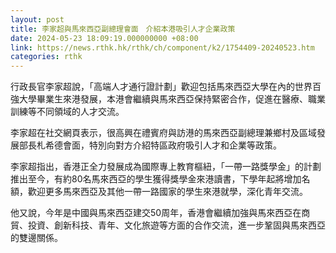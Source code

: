 ```yaml
---
layout: post
title: 李家超與馬來西亞副總理會面　介紹本港吸引人才企業政策
date: 2024-05-23 18:09:19.000000000 +08:00
link: https://news.rthk.hk/rthk/ch/component/k2/1754409-20240523.htm
categories: rthk
---
```


行政長官李家超說，「高端人才通行證計劃」歡迎包括馬來西亞大學在內的世界百強大學畢業生來港發展，本港會繼續與馬來西亞保持緊密合作，促進在醫療、職業訓練等不同領域的人才交流。

李家超在社交網頁表示，很高興在禮賓府與訪港的馬來西亞副總理兼鄉村及區域發展部長札希德會面，特別向對方介紹特區政府吸引人才和企業等政策。

李家超指出，香港正全力發展成為國際專上教育樞紐，「一帶一路獎學金」的計劃推出至今，有約80名馬來西亞的學生獲得獎學金來港讀書，下學年起將增加名額，歡迎更多馬來西亞及其他一帶一路國家的學生來港就學，深化青年交流。

他又說，今年是中國與馬來西亞建交50周年，香港會繼續加強與馬來西亞在商貿、投資、創新科技、青年、文化旅遊等方面的合作交流，進一步鞏固與馬來西亞的雙邊關係。
